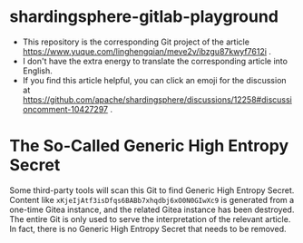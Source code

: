 # shardingsphere-gitlab-playground

- This repository is the corresponding Git project of the
  article https://www.yuque.com/linghengqian/meve2v/ibzgu87kwyf7612i .
- I don't have the extra energy to translate the corresponding article into English.
- If you find this article helpful, you can click an emoji for the discussion
  at https://github.com/apache/shardingsphere/discussions/12258#discussioncomment-10427297 .

# The So-Called Generic High Entropy Secret

Some third-party tools will scan this Git to find Generic High Entropy Secret. 
Content like `xKjeIjAtf3isDfqs6BABb7xhqdbj6xO0N0GIwXc9` is generated from a one-time Gitea instance, 
and the related Gitea instance has been destroyed. 
The entire Git is only used to serve the interpretation of the relevant article.
In fact, there is no Generic High Entropy Secret that needs to be removed.
